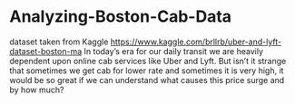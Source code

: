 # Analyzing-Boston-Cab-Data
dataset taken from Kaggle https://www.kaggle.com/brllrb/uber-and-lyft-dataset-boston-ma
In today’s era for our daily transit we are heavily dependent upon online cab services like Uber and Lyft. But isn’t it strange that sometimes we get cab for lower rate and sometimes it is very high, it would be so great if we can understand what causes this price surge and by how much?
